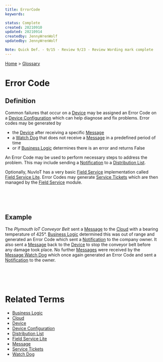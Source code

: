 ```yaml
---
title: ErrorCode
keywords: 

status: Complete
created: 20210910
updated: 20210914
createdby: JennyWrenWolf
updatedby: JennyWrenWolf

Note: Quick Def. - 9/15 - Review 9/23 - Review Wording mark complete
---
```

[Home](../Index.md) > [Glossary](./Index.md)

# Error Code
## Definition
Common failures that occur on a [Device](./Device.md) may be assigned an Error Code on a [Device Configuration](./DeviceConfiguration.md) which can help diagnose and fix problems. Error codes may be generated by 

- the [Device](./Device.md) after receiving a specific [Message](./Message.md)
- a [Watch Dog](./WatchDog.md) that does not receive a [Message](./Message.md) in a predefined period of time
- or if [Business Logic](./BusinessLogic.md) determines there is an error and returns False

An Error Code may be used to perform necessary steps to address the problem.  This may include sending a [Notification](./Notification.md) to a [Distribution List](./DistributionList.md).

Optionally, NuvIoT has a very basic [Field Service](./FieldServiceLite.md) implementation called [Field Service Lite](./FieldServiceLite.md).  Error Codes may generate [Service Tickets](./ServiceTicket.md) which are then managed by the [Field Service](./FieldServiceLite.md) module.

<br>
<br>
<br>

## Example
The *Plymouth IoT Conveyor Belt* sent a [Message](./Message.md) to the [Cloud](./Cloud.md) with a bearing temperature of 425°.  [Business Logic](./BusinessLogic.md) determined this was out of range and generated an Error Code which sent a [Notification](./Notification.md) to the company owner. It also sent a [Message](./Message.md) back to the [Device](./Device.md) to stop the conveyor belt before any damage took place.  No further [Messages](./Message.md) were received by the [Message Watch Dog](./WatchDog.md) which once again generated an Error Code and sent a [Notification](./Notification) to the owner.  

<br>
<br>
<br>

# Related Terms
- [Business Logic](./BusinessLogic.md)
- [Cloud](./Cloud.md)
- [Device](./Device.md)
- [Device Configuration](./DeviceConfiguration.md)
- [Distribution List](./DistributionList.md)
- [Field Service Lite](./FieldServiceLite.md)
- [Message](./Message.md)
- [Service Tickets](./ServiceTicket.md)
- [Watch Dog](./WatchDog.md)